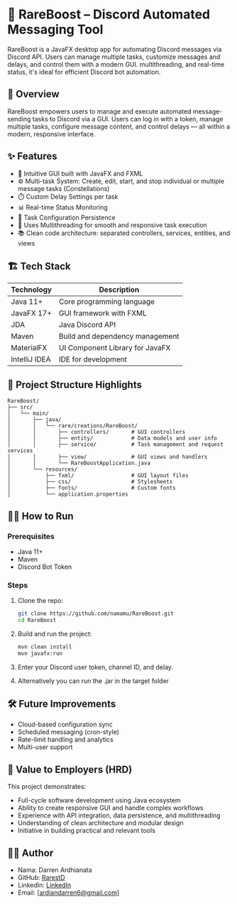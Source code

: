 
# 🌟 RareBoost – Discord Automated Messaging Tool

RareBoost is a JavaFX desktop app for automating Discord messages via Discord API. Users can manage multiple tasks, customize messages and delays, and control them with a modern GUI. multithreading, and real-time status, it's ideal for efficient Discord bot automation.

## 🚀 Overview
RareBoost empowers users to manage and execute automated message-sending tasks to Discord via a GUI. Users can log in with a token, manage multiple tasks, configure message content, and control delays — all within a modern, responsive interface.

## ✨ Features
- 🎨 Intuitive GUI built with JavaFX and FXML
- ⚙️ Multi-task System: Create, edit, start, and stop individual or multiple message tasks (Constellations)
- ⏱️ Custom Delay Settings per task
- 📊 Real-time Status Monitoring
- 💾 Task Configuration Persistence
- 🧵 Uses Multithreading for smooth and responsive task execution
- 📚 Clean code architecture: separated controllers, services, entities, and views

## 🏗️ Tech Stack
| Technology       | Description                              |
|------------------|------------------------------------------|
| Java 11+         | Core programming language                |
| JavaFX 17+       | GUI framework with FXML                  |
| JDA              | Java Discord API                         |
| Maven            | Build and dependency management          |
| MaterialFX       | UI Component Library for JavaFX          |
| IntelliJ IDEA    | IDE for development                      |

## 📂 Project Structure Highlights
```
RareBoost/
├── src/
│   └── main/
│       ├── java/
│       │   └── rare/creations/RareBoost/
│       │       ├── controllers/       # GUI controllers
│       │       ├── entity/            # Data models and user info
│       │       ├── service/           # Task management and request services
│       │       ├── view/              # GUI views and handlers
│       │       └── RareBoostApplication.java
│       └── resources/
│           ├── fxml/                  # GUI layout files
│           ├── css/                   # Stylesheets
│           ├── fonts/                 # Custom fonts
│           └── application.properties
```

## 🧑‍💻 How to Run
### Prerequisites
- Java 11+
- Maven
- Discord Bot Token

### Steps
1. Clone the repo:
   ```bash
   git clone https://github.com/namamu/RareBoost.git
   cd RareBoost
   ```

2. Build and run the project:
   ```bash
   mvn clean install
   mvn javafx:run
   ```

3. Enter your Discord user token, channel ID, and delay.
4. Alternatively you can run the .jar in the target folder

## 🛠️ Future Improvements
- Cloud-based configuration sync
- Scheduled messaging (cron-style)
- Rate-limit handling and analytics
- Multi-user support

## 💼 Value to Employers (HRD)
This project demonstrates:
- Full-cycle software development using Java ecosystem
- Ability to create responsive GUI and handle complex workflows
- Experience with API integration, data persistence, and multithreading
- Understanding of clean architecture and modular design
- Initiative in building practical and relevant tools

## 👨‍💻 Author
- Nama: Darren Ardhianata
- GitHub: [RarestD](https://github.com/RarestD)
- LinkedIn: [LinkedIn](https://www.linkedin.com/in/darren-ardhianata-889b97226)
- Email: [ardiandarren6@gmail.com]
